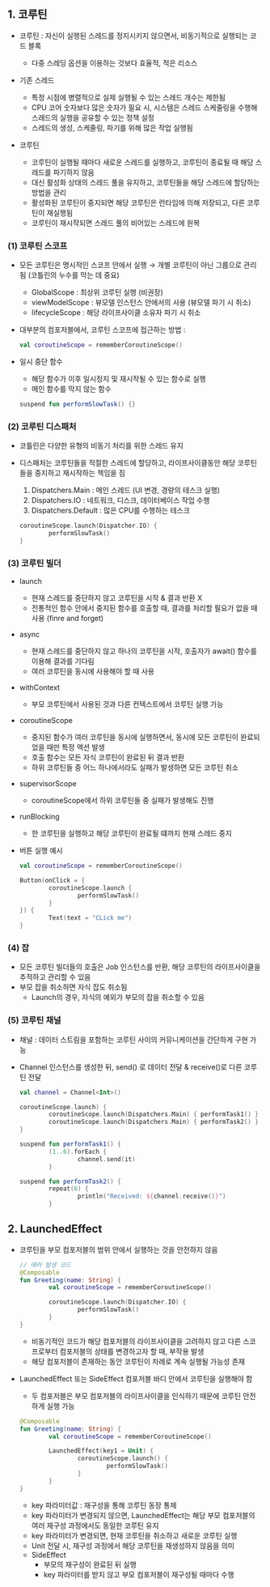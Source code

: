 ## 1. 코루틴

- 코루틴 : 자신이 실행된 스레드를 정지시키지 않으면서, 비동기적으로 실행되는 코드 블록
    - 다중 스레딩 옵션을 이용하는 것보다 효율적, 적은 리소스

- 기존 스레드
    - 특정 시점에 병렬적으로 실제 실행될 수 있는 스레드 개수는 제한됨
    - CPU 코어 숫자보다 많은 숫자가 필요 시, 시스템은 스레드 스케줄링을 수행해 스래드의 실행을 공유할 수 있는 정책 설정
    - 스레드의 생성, 스케줄링, 파기를 위해 많은 작업 실행됨
- 코루틴
    - 코루틴이 실행될 때마다 새로운 스레드를 실행하고, 코루틴이 종료될 때 해당 스레드를 파기하지 않음
    - 대신 활성화 상태의 스레드 풀을 유지하고, 코루틴들을 해당 스레드에 할당하는 방법을 관리
    - 활성화된 코루틴이 중지되면 해당 코루틴은 런타임에 의해 저장되고, 다른 코루틴이 재실행됨
    - 코루틴이 재시작되면 스레드 풀의 비어있는 스레드에 원복

### (1) 코루틴 스코프

- 모든 코루틴은 명시적인 스코프 안에서 실행 → 개별 코루틴이 아닌 그룹으로 관리됨 (코틀린의 누수를 막는 데 중요)
    - GlobalScope : 최상위 코루틴 실행 (비권장)
    - viewModelScope : 뷰모델 인스턴스 안에서의 사용 (뷰모델 파기 시 취소)
    - lifecycleScope : 해당 라이프사이클 소유자 파기 시 취소

- 대부분의 컴포저블에서, 코루틴 스코프에 접근하는 방법 :
    
    ```kotlin
    val coroutineScope = rememberCoroutineScope()
    ```
    

- 일시 중단 함수
    - 해당 함수가 이후 일시정지 및 재시작될 수 있는 함수로 실행
    - 메인 함수를 막지 않는 함수
    
    ```kotlin
    suspend fun performSlowTask() {}
    ```
    

### (2) 코루틴 디스패처

- 코틀린은 다양한 유형의 비동기 처리를 위한 스레드 유지
- 디스패처는 코루틴들을 적절한 스레드에 할당하고, 라이프사이클동안 해당 코루틴들을 중지하고 재시작하는 책임을 짐
    1. Dispatchers.Main : 메인 스레드 (UI 변경, 경량의 테스크 실행)
    2. Dispatchers.IO : 네트워크, 디스크, 데이터베이스 작업 수행
    3. Dispatchers.Default : 많은 CPU를 수행하는 테스크
    
    ```kotlin
    coroutineScope.launch(Dispatcher.IO) {
    		performSlowTask()
    }
    ```
    

### (3) 코루틴 빌더

- launch
    - 현재 스레드를 중단하지 않고 코루틴을 시작 & 결과 반환 X
    - 전통적인 함수 안에서 중지된 함수를 호출할 때, 결과를 처리할 필요가 없을 때 사용 (finre and forget)
- async
    - 현재 스레드를 중단하지 않고 하나의 코루틴을 시작, 호출자가 await() 함수를 이용해 결과를 기다림
    - 여러 코루틴을 동시에 사용해야 할 때 사용
- withContext
    - 부모 코루틴에서 사용된 것과 다른 컨텍스트에서 코루틴 실행 가능
- coroutineScope
    - 중지된 함수가 여러 코루틴을 동시에 실행하면서, 동시에 모든 코루틴이 완료되었을 때만 특정 액션 발생
    - 호출 함수는 모든 자식 코루틴이 완료된 뒤 결과 반환
    - 하위 코루틴들 중 어느 하나에서라도 실패가 발생하면 모든 코루틴 취소
- supervisorScope
    - coroutineScope에서 하위 코루틴들 중 실패가 발생해도 진행
- runBlocking
    - 한 코루틴을 실행하고 해당 코루틴이 완료될 떄까지 현재 스레드 중지

- 버튼 실행 예시
    
    ```kotlin
    val coroutineScope = rememberCoroutineScope()
    
    Button(onClick = {
    		coroutineScope.launch {
    				performSlowTask()
    		}
    }) {
    		Text(text = "CLick me")
    }		
    ```
    

### (4) 잡

- 모든 코루틴 빌더들의 호출은 Job 인스턴스를 반환, 해당 코루틴의 라이프사이클을 추적하고 관리할 수 있음
- 부모 잡을 취소하면 자식 잡도 취소됨
    - Launch의 경우, 자식의 예외가 부모의 잡을 취소할 수 있음

### (5) 코루틴 채널

- 채널 : 데이터 스트림을 포함하는 코루틴 사이의 커뮤니케이션을 간단하게 구현 가능
- Channel 인스턴스를 생성한 뒤, send() 로 데이터 전달 & receive()로 다른 코루틴 전달
    
    ```kotlin
    val channel = Channel<Int>()
    
    coroutineScope.launch) {
    		coroutineScope.launch(Dispatchers.Main) { performTask1() }
    		coroutineScope.launch(Dispatchers.Main) { performTask2() }
    }
    
    suspend fun performTask1() {
    		(1..6).forEach {
    				channel.send(it)
    		}
    
    suspend fun performTask2() {
    		repeat(6) {
    				println("Received: ${channel.receive()}")
    		}
    ```
    

## 2. LaunchedEffect

- 코루틴을 부모 컴포저블의 범위 안에서 실행하는 것을 안전하지 않음
    
    ```kotlin
    // 에러 발생 코드
    @Composable
    fun Greeting(name: String) {
    		val coroutineScope = rememberCoroutineScope()
    
    		coroutineScope.launch(Dispatcher.IO) {
    				performSlowTask()
    		}
    }
    ```
    
    - 비동기적인 코드가 해당 컴포저블의 라이프사이클을 고려하지 않고 다른 스코프로부터 컴포저블의 상태를 변경하고자 할 때, 부작용 발생
    - 해당 컴포저블이 존재하는 동안 코루틴이 차례로 계속 실행될 가능성 존재

- LaunchedEffect 또는 SideEffect 컴포저블 바디 안에서 코루틴을 실행해야 함
    - 두 컴포저블은 부모 컴포저블의 라이프사이클을 인식하기 때문에 코루틴 안전하게 실행 가능
    
    ```kotlin
    @Composable
    fun Greeting(name: String) {
    		val coroutineScope = rememberCoroutineScope()
    
    		LaunchedEffect(key1 = Unit) {
    				coroutineScope.launch() {
    						performSlowTask()
    				}
    		}
    }
    ```
    
    - key 파라미터값 : 재구성을 통해 코루틴 동장 통제
    - key 파라미터가 변경되지 않으면, LaunchedEffect는 해당 부모 컴포저블의 여러 재구성 과정에서도 동일한 코루틴 유지
    - key 파라미터가 변경되면, 현재 코루틴을 취소하고 새로운 코루틴 실행
    - Unit 전달 시, 재구성 과정에서 해당 코루틴을 재생성하지 않음을 의미
    - SideEffect
        - 부모의 재구성이 완료된 뒤 실행
        - key 파라미터를 받지 않고 부모 컴포저블이 재구성될 때마다 수행
